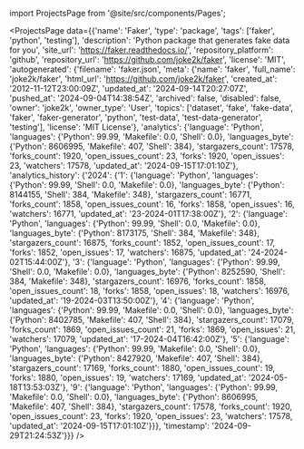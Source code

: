 
import ProjectsPage from '@site/src/components/Pages';

<ProjectsPage
    data={{'name': 'Faker', 'type': 'package', 'tags': ['faker', 'python', 'testing'], 'description': 'Python package that generates fake data for you', 'site_url': 'https://faker.readthedocs.io/', 'repository_platform': 'github', 'repository_url': 'https://github.com/joke2k/faker', 'license': 'MIT', 'autogenerated': {'filename': 'faker.json', 'meta': {'name': 'faker', 'full_name': 'joke2k/faker', 'html_url': 'https://github.com/joke2k/faker', 'created_at': '2012-11-12T23:00:09Z', 'updated_at': '2024-09-14T20:27:07Z', 'pushed_at': '2024-09-04T14:38:54Z', 'archived': false, 'disabled': false, 'owner': 'joke2k', 'owner_type': 'User', 'topics': ['dataset', 'fake', 'fake-data', 'faker', 'faker-generator', 'python', 'test-data', 'test-data-generator', 'testing'], 'license': 'MIT License'}, 'analytics': {'language': 'Python', 'languages': {'Python': 99.99, 'Makefile': 0.0, 'Shell': 0.0}, 'languages_byte': {'Python': 8606995, 'Makefile': 407, 'Shell': 384}, 'stargazers_count': 17578, 'forks_count': 1920, 'open_issues_count': 23, 'forks': 1920, 'open_issues': 23, 'watchers': 17578, 'updated_at': '2024-09-15T17:01:10Z'}, 'analytics_history': {'2024': {'1': {'language': 'Python', 'languages': {'Python': 99.99, 'Shell': 0.0, 'Makefile': 0.0}, 'languages_byte': {'Python': 8144155, 'Shell': 384, 'Makefile': 348}, 'stargazers_count': 16771, 'forks_count': 1858, 'open_issues_count': 16, 'forks': 1858, 'open_issues': 16, 'watchers': 16771, 'updated_at': '23-2024-01T17:38:00Z'}, '2': {'language': 'Python', 'languages': {'Python': 99.99, 'Shell': 0.0, 'Makefile': 0.0}, 'languages_byte': {'Python': 8173175, 'Shell': 384, 'Makefile': 348}, 'stargazers_count': 16875, 'forks_count': 1852, 'open_issues_count': 17, 'forks': 1852, 'open_issues': 17, 'watchers': 16875, 'updated_at': '24-2024-02T15:44:00Z'}, '3': {'language': 'Python', 'languages': {'Python': 99.99, 'Shell': 0.0, 'Makefile': 0.0}, 'languages_byte': {'Python': 8252590, 'Shell': 384, 'Makefile': 348}, 'stargazers_count': 16976, 'forks_count': 1858, 'open_issues_count': 18, 'forks': 1858, 'open_issues': 18, 'watchers': 16976, 'updated_at': '19-2024-03T13:50:00Z'}, '4': {'language': 'Python', 'languages': {'Python': 99.99, 'Makefile': 0.0, 'Shell': 0.0}, 'languages_byte': {'Python': 8402785, 'Makefile': 407, 'Shell': 384}, 'stargazers_count': 17079, 'forks_count': 1869, 'open_issues_count': 21, 'forks': 1869, 'open_issues': 21, 'watchers': 17079, 'updated_at': '17-2024-04T16:42:00Z'}, '5': {'language': 'Python', 'languages': {'Python': 99.99, 'Makefile': 0.0, 'Shell': 0.0}, 'languages_byte': {'Python': 8427920, 'Makefile': 407, 'Shell': 384}, 'stargazers_count': 17169, 'forks_count': 1880, 'open_issues_count': 19, 'forks': 1880, 'open_issues': 19, 'watchers': 17169, 'updated_at': '2024-05-18T13:53:03Z'}, '9': {'language': 'Python', 'languages': {'Python': 99.99, 'Makefile': 0.0, 'Shell': 0.0}, 'languages_byte': {'Python': 8606995, 'Makefile': 407, 'Shell': 384}, 'stargazers_count': 17578, 'forks_count': 1920, 'open_issues_count': 23, 'forks': 1920, 'open_issues': 23, 'watchers': 17578, 'updated_at': '2024-09-15T17:01:10Z'}}}, 'timestamp': '2024-09-29T21:24:53Z'}}}
/>
